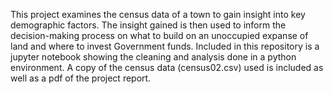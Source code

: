 This project examines the census data of a town to gain insight into key demographic factors.  The insight gained is then used to inform the decision-making process on what to build on an unoccupied expanse of land and where to invest Government funds. Included in this repository is a jupyter notebook showing the cleaning and analysis done in a python environment. A copy of the census data (census02.csv) used is included as well as a pdf of the project report.
